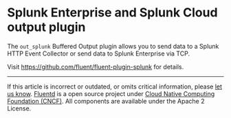 # Splunk Enterprise and Splunk Cloud output plugin

The `out_splunk` Buffered Output plugin allows you to send data to a
Splunk HTTP Event Collector or send data to Splunk Enterprise via TCP.

Visit https://github.com/fluent/fluent-plugin-splunk for details.


------------------------------------------------------------------------


If this article is incorrect or outdated, or omits critical information,
please [let us know](https://github.com/fluent/fluentd-docs/issues?state=open).
[Fluentd](http://www.fluentd.org/) is a open source project under [Cloud Native Computing Foundation (CNCF)](https://cncf.io/). All components
are available under the Apache 2 License.
